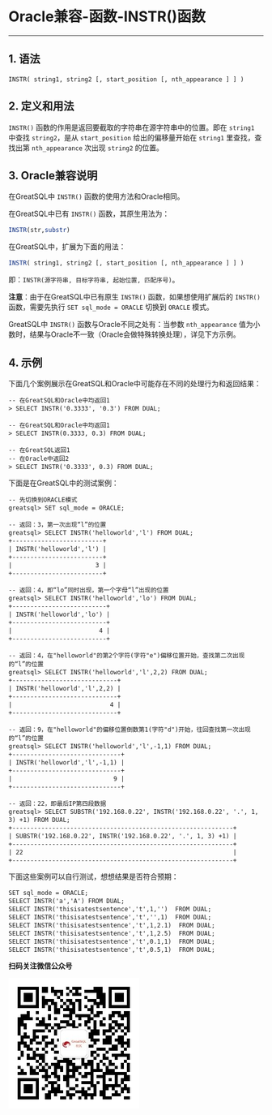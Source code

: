 # Oracle兼容-函数-INSTR()函数
---

## 1. 语法
```
INSTR( string1, string2 [, start_position [, nth_appearance ] ] )
```

## 2. 定义和用法
`INSTR()` 函数的作用是返回要截取的字符串在源字符串中的位置。即在 `string1` 中查找 `string2`，是从 `start_position` 给出的偏移量开始在 `string1` 里查找，查找出第 `nth_appearance` 次出现 `string2` 的位置。

## 3. Oracle兼容说明

在GreatSQL中 `INSTR()` 函数的使用方法和Oracle相同。

在GreatSQL中已有 `INSTR()` 函数，其原生用法为：
```sql
INSTR(str,substr)
```

在GreatSQL中，扩展为下面的用法：
```sql
INSTR( string1, string2 [, start_position [, nth_appearance ] ] )
```
即：`INSTR(源字符串, 目标字符串, 起始位置, 匹配序号)`。

**注意**：由于在GreatSQL中已有原生 `INSTR()` 函数，如果想使用扩展后的 `INSTR()` 函数，需要先执行 `SET sql_mode = ORACLE` 切换到 `ORACLE` 模式。

GreatSQL中 `INSTR()` 函数与Oracle不同之处有：当参数 `nth_appearance` 值为小数时，结果与Oracle不一致（Oracle会做特殊转换处理），详见下方示例。

## 4. 示例

下面几个案例展示在GreatSQL和Oracle中可能存在不同的处理行为和返回结果：
```
-- 在GreatSQL和Oracle中均返回1
> SELECT INSTR('0.3333', '0.3') FROM DUAL;

-- 在GreatSQL和Oracle中均返回1
> SELECT INSTR(0.3333, 0.3) FROM DUAL;

-- 在GreatSQL返回1
-- 在Oracle中返回2
> SELECT INSTR('0.3333', 0.3) FROM DUAL;
```

下面是在GreatSQL中的测试案例：
```
-- 先切换到ORACLE模式
greatsql> SET sql_mode = ORACLE;

-- 返回：3，第一次出现“l”的位置
greatsql> SELECT INSTR('helloworld','l') FROM DUAL;
+-------------------------+
| INSTR('helloworld','l') |
+-------------------------+
|                       3 |
+-------------------------+

-- 返回：4，即“lo”同时出现，第一个字母“l”出现的位置
greatsql> SELECT INSTR('helloworld','lo') FROM DUAL;
+--------------------------+
| INSTR('helloworld','lo') |
+--------------------------+
|                        4 |
+--------------------------+

-- 返回：4，在"helloworld"的第2个字符(字符"e")偏移位置开始，查找第二次出现的“l”的位置
greatsql> SELECT INSTR('helloworld','l',2,2) FROM DUAL;
+-----------------------------+
| INSTR('helloworld','l',2,2) |
+-----------------------------+
|                           4 |
+-----------------------------+

-- 返回：9，在"helloworld"的偏移位置倒数第1(字符"d")开始，往回查找第一次出现的“l”的位置
greatsql> SELECT INSTR('helloworld','l',-1,1) FROM DUAL;
+------------------------------+
| INSTR('helloworld','l',-1,1) |
+------------------------------+
|                            9 |
+------------------------------+

-- 返回：22，即最后IP第四段数据
greatsql> SELECT SUBSTR('192.168.0.22', INSTR('192.168.0.22', '.', 1, 3) +1) FROM DUAL;
+-------------------------------------------------------------+
| SUBSTR('192.168.0.22', INSTR('192.168.0.22', '.', 1, 3) +1) |
+-------------------------------------------------------------+
| 22                                                          |
+-------------------------------------------------------------+
```

下面这些案例可以自行测试，想想结果是否符合预期：
```
SET sql_mode = ORACLE;
SELECT INSTR('a','A') FROM DUAL;
SELECT INSTR('thisisatestsentence','t',1,'')  FROM DUAL;
SELECT INSTR('thisisatestsentence','t','',1)  FROM DUAL;
SELECT INSTR('thisisatestsentence','t',1,2.1)  FROM DUAL;
SELECT INSTR('thisisatestsentence','t',1,2.5)  FROM DUAL;
SELECT INSTR('thisisatestsentence','t',0.1,1)  FROM DUAL;
SELECT INSTR('thisisatestsentence','t',0.5,1)  FROM DUAL;
```



**扫码关注微信公众号**

![greatsql-wx](../../greatsql-wx.jpg)
